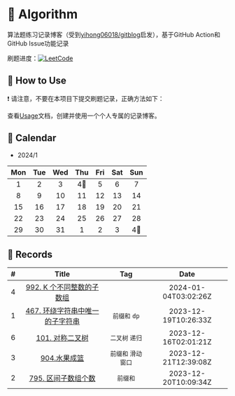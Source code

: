 # 📝 Algorithm
算法题练习记录博客（受到[yihong06018/gitblog](https://github.com/yihong0618/gitblog)启发），基于GitHub Action和GitHub Issue功能记录

刷题进度：[![LeetCode](https://img.shields.io/github/issues/doragd/algorithm?style=flat&label=%F0%9F%8C%B8%20LeetCode%20Record&labelColor=%20%236DB9EF&color=%23FF90BC&link=https%3A%2F%2Fgithub.com%2Fdoragd%2Falgorithm
)](https://github.com/doragd/algorithm)

## 🎄 How to Use

❗ 请注意，不要在本项目下提交刷题记录，正确方法如下：

查看[Usage](Usage.md)文档，创建并使用一个个人专属的记录博客。


## 🎯 Calendar


* 2024/1

|Mon|Tue|Wed|Thu|Fri|Sat|Sun|
|:-:|:-:|:-:|:-:|:-:|:-:|:-:|
|1|2|3|4🌟|5|6|7|
|8|9|10|11|12|13|14|
|15|16|17|18|19|20|21|
|22|23|24|25|26|27|28|
|29|30|31|1|2|3|4🌟|


## 🍃 Records

|#|Title|Tag|Date|
|:-:|:-:|:-:|:-:|
|4|[992. K 个不同整数的子数组](https://github.com/zihaozhu93/Algorithm/issues/4)||2024-01-04T03:02:26Z|
|1|[467. 环绕字符串中唯一的子字符串](https://github.com/zihaozhu93/Algorithm/issues/1)|`前缀和` `dp`|2023-12-19T10:26:33Z|
|6|[101. 对称二叉树](https://github.com/Doragd/Algorithm/issues/6)|`二叉树` `递归`|2023-12-16T02:01:21Z|
|3|[904.水果成篮](https://github.com/zihaozhu93/Algorithm/issues/3)|`前缀和` `滑动窗口`|2023-12-21T12:39:08Z|
|2|[795. 区间子数组个数](https://github.com/zihaozhu93/Algorithm/issues/2)|`前缀和`|2023-12-20T10:09:34Z|
